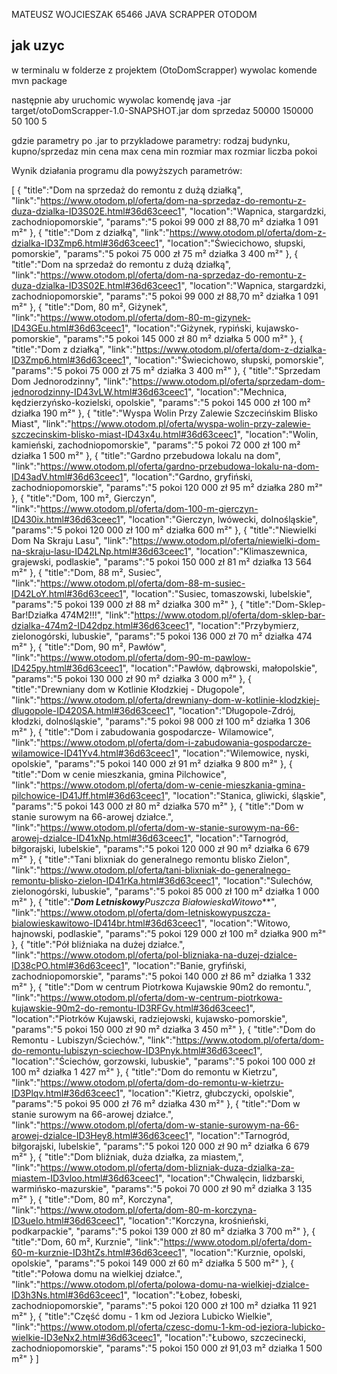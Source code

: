 MATEUSZ WOJCIESZAK 65466 JAVA SCRAPPER OTODOM 
## jak uzyc

w terminalu w folderze z projektem (OtoDomScrapper) wywolac komende mvn package

następnie aby uruchomic wywolac komendę java -jar target/otoDomScrapper-1.0-SNAPSHOT.jar dom sprzedaz 50000 150000 50 100 5


gdzie parametry po .jar to przykladowe parametry:
rodzaj budynku,
kupno/sprzedaz
min cena
max cena
min rozmiar
max rozmiar
liczba pokoi

Wynik działania programu dla powyższych parametrów:

[
{
	"title":"Dom na sprzedaż do remontu z dużą działką",
	"link":"https://www.otodom.pl/oferta/dom-na-sprzedaz-do-remontu-z-duza-dzialka-ID3S02E.html#36d63ceec1",
	"location":"Wapnica, stargardzki, zachodniopomorskie",
	"params":"5 pokoi 99 000 zł 88,70 m² działka 1 091 m²"
},
{
	"title":"Dom z działką",
	"link":"https://www.otodom.pl/oferta/dom-z-dzialka-ID3Zmp6.html#36d63ceec1",
	"location":"Świecichowo, słupski, pomorskie",
	"params":"5 pokoi 75 000 zł 75 m² działka 3 400 m²"
},
{
	"title":"Dom na sprzedaż do remontu z dużą działką",
	"link":"https://www.otodom.pl/oferta/dom-na-sprzedaz-do-remontu-z-duza-dzialka-ID3S02E.html#36d63ceec1",
	"location":"Wapnica, stargardzki, zachodniopomorskie",
	"params":"5 pokoi 99 000 zł 88,70 m² działka 1 091 m²"
},
{
	"title":"Dom, 80 m², Giżynek",
	"link":"https://www.otodom.pl/oferta/dom-80-m-gizynek-ID43GEu.html#36d63ceec1",
	"location":"Giżynek, rypiński, kujawsko-pomorskie",
	"params":"5 pokoi 145 000 zł 80 m² działka 5 000 m²"
},
{
	"title":"Dom z działką",
	"link":"https://www.otodom.pl/oferta/dom-z-dzialka-ID3Zmp6.html#36d63ceec1",
	"location":"Świecichowo, słupski, pomorskie",
	"params":"5 pokoi 75 000 zł 75 m² działka 3 400 m²"
},
{
	"title":"Sprzedam Dom Jednorodzinny",
	"link":"https://www.otodom.pl/oferta/sprzedam-dom-jednorodzinny-ID43vLW.html#36d63ceec1",
	"location":"Mechnica, kędzierzyńsko-kozielski, opolskie",
	"params":"5 pokoi 145 000 zł 100 m² działka 190 m²"
},
{
	"title":"Wyspa Wolin Przy Zalewie Szczecińskim Blisko Miast",
	"link":"https://www.otodom.pl/oferta/wyspa-wolin-przy-zalewie-szczecinskim-blisko-miast-ID43x4u.html#36d63ceec1",
	"location":"Wolin, kamieński, zachodniopomorskie",
	"params":"5 pokoi 72 000 zł 100 m² działka 1 500 m²"
},
{
	"title":"Gardno przebudowa lokalu na dom",
	"link":"https://www.otodom.pl/oferta/gardno-przebudowa-lokalu-na-dom-ID43adV.html#36d63ceec1",
	"location":"Gardno, gryfiński, zachodniopomorskie",
	"params":"5 pokoi 120 000 zł 95 m² działka 280 m²"
},
{
	"title":"Dom, 100 m², Gierczyn",
	"link":"https://www.otodom.pl/oferta/dom-100-m-gierczyn-ID430ix.html#36d63ceec1",
	"location":"Gierczyn, lwówecki, dolnośląskie",
	"params":"5 pokoi 120 000 zł 100 m² działka 600 m²"
},
{
	"title":"Niewielki Dom Na Skraju Lasu",
	"link":"https://www.otodom.pl/oferta/niewielki-dom-na-skraju-lasu-ID42LNp.html#36d63ceec1",
	"location":"Klimaszewnica, grajewski, podlaskie",
	"params":"5 pokoi 150 000 zł 81 m² działka 13 564 m²"
},
{
	"title":"Dom, 88 m², Susiec",
	"link":"https://www.otodom.pl/oferta/dom-88-m-susiec-ID42LoY.html#36d63ceec1",
	"location":"Susiec, tomaszowski, lubelskie",
	"params":"5 pokoi 139 000 zł 88 m² działka 300 m²"
},
{
	"title":"Dom-Sklep-Bar!Działka 474M2!!!",
	"link":"https://www.otodom.pl/oferta/dom-sklep-bar-dzialka-474m2-ID42dpz.html#36d63ceec1",
	"location":"Przybymierz, zielonogórski, lubuskie",
	"params":"5 pokoi 136 000 zł 70 m² działka 474 m²"
},
{
	"title":"Dom, 90 m², Pawłów",
	"link":"https://www.otodom.pl/oferta/dom-90-m-pawlow-ID425py.html#36d63ceec1",
	"location":"Pawłów, dąbrowski, małopolskie",
	"params":"5 pokoi 130 000 zł 90 m² działka 3 000 m²"
},
{
	"title":"Drewniany dom w Kotlinie Kłodzkiej - Długopole",
	"link":"https://www.otodom.pl/oferta/drewniany-dom-w-kotlinie-klodzkiej-dlugopole-ID420SA.html#36d63ceec1",
	"location":"Długopole-Zdrój, kłodzki, dolnośląskie",
	"params":"5 pokoi 98 000 zł 100 m² działka 1 306 m²"
},
{
	"title":"Dom i zabudowania gospodarcze- Wilamowice",
	"link":"https://www.otodom.pl/oferta/dom-i-zabudowania-gospodarcze-wilamowice-ID41Yv4.html#36d63ceec1",
	"location":"Wilemowice, nyski, opolskie",
	"params":"5 pokoi 140 000 zł 91 m² działka 9 800 m²"
},
{
	"title":"Dom w cenie mieszkania, gmina Pilchowice",
	"link":"https://www.otodom.pl/oferta/dom-w-cenie-mieszkania-gmina-pilchowice-ID41Jff.html#36d63ceec1",
	"location":"Stanica, gliwicki, śląskie",
	"params":"5 pokoi 143 000 zł 80 m² działka 570 m²"
},
{
	"title":"Dom w stanie surowym na 66-arowej działce.",
	"link":"https://www.otodom.pl/oferta/dom-w-stanie-surowym-na-66-arowej-dzialce-ID41xNp.html#36d63ceec1",
	"location":"Tarnogród, biłgorajski, lubelskie",
	"params":"5 pokoi 120 000 zł 90 m² działka 6 679 m²"
},
{
	"title":"Tani blixniak do generalnego remontu blisko Zielon",
	"link":"https://www.otodom.pl/oferta/tani-blixniak-do-generalnego-remontu-blisko-zielon-ID41rKa.html#36d63ceec1",
	"location":"Sulechów, zielonogórski, lubuskie",
	"params":"5 pokoi 85 000 zł 100 m² działka 1 000 m²"
},
{
	"title":"***Dom Letniskowy**Puszcza Białowieska**Witowo***",
	"link":"https://www.otodom.pl/oferta/dom-letniskowypuszcza-bialowieskawitowo-ID414br.html#36d63ceec1",
	"location":"Witowo, hajnowski, podlaskie",
	"params":"5 pokoi 129 000 zł 100 m² działka 900 m²"
},
{
	"title":"Pół bliźniaka na dużej działce.",
	"link":"https://www.otodom.pl/oferta/pol-blizniaka-na-duzej-dzialce-ID38cPO.html#36d63ceec1",
	"location":"Banie, gryfiński, zachodniopomorskie",
	"params":"5 pokoi 140 000 zł 86 m² działka 1 332 m²"
},
{
	"title":"Dom w centrum Piotrkowa Kujawskie 90m2 do remontu.",
	"link":"https://www.otodom.pl/oferta/dom-w-centrum-piotrkowa-kujawskie-90m2-do-remontu-ID3RFGv.html#36d63ceec1",
	"location":"Piotrków Kujawski, radziejowski, kujawsko-pomorskie",
	"params":"5 pokoi 150 000 zł 90 m² działka 3 450 m²"
},
{
	"title":"Dom do Remontu - Lubiszyn/Ściechów.",
	"link":"https://www.otodom.pl/oferta/dom-do-remontu-lubiszyn-sciechow-ID3Pnyk.html#36d63ceec1",
	"location":"Ściechów, gorzowski, lubuskie",
	"params":"5 pokoi 100 000 zł 100 m² działka 1 427 m²"
},
{
	"title":"Dom do remontu w Kietrzu",
	"link":"https://www.otodom.pl/oferta/dom-do-remontu-w-kietrzu-ID3Plqv.html#36d63ceec1",
	"location":"Kietrz, głubczycki, opolskie",
	"params":"5 pokoi 95 000 zł 76 m² działka 430 m²"
},
{
	"title":"Dom w stanie surowym na 66-arowej działce.",
	"link":"https://www.otodom.pl/oferta/dom-w-stanie-surowym-na-66-arowej-dzialce-ID3Hey8.html#36d63ceec1",
	"location":"Tarnogród, biłgorajski, lubelskie",
	"params":"5 pokoi 120 000 zł 90 m² działka 6 679 m²"
},
{
	"title":"Dom bliźniak, duża działka, za miastem,",
	"link":"https://www.otodom.pl/oferta/dom-blizniak-duza-dzialka-za-miastem-ID3vloo.html#36d63ceec1",
	"location":"Chwalęcin, lidzbarski, warmińsko-mazurskie",
	"params":"5 pokoi 70 000 zł 90 m² działka 3 135 m²"
},
{
	"title":"Dom, 80 m², Korczyna",
	"link":"https://www.otodom.pl/oferta/dom-80-m-korczyna-ID3ueIo.html#36d63ceec1",
	"location":"Korczyna, krośnieński, podkarpackie",
	"params":"5 pokoi 139 000 zł 80 m² działka 3 700 m²"
},
{
	"title":"Dom, 60 m², Kurznie",
	"link":"https://www.otodom.pl/oferta/dom-60-m-kurznie-ID3htZs.html#36d63ceec1",
	"location":"Kurznie, opolski, opolskie",
	"params":"5 pokoi 149 000 zł 60 m² działka 5 500 m²"
},
{
	"title":"Połowa domu na wielkiej działce.",
	"link":"https://www.otodom.pl/oferta/polowa-domu-na-wielkiej-dzialce-ID3h3Ns.html#36d63ceec1",
	"location":"Łobez, łobeski, zachodniopomorskie",
	"params":"5 pokoi 120 000 zł 100 m² działka 11 921 m²"
},
{
	"title":"Część domu - 1 km od Jeziora Lubicko Wielkie",
	"link":"https://www.otodom.pl/oferta/czesc-domu-1-km-od-jeziora-lubicko-wielkie-ID3eNx2.html#36d63ceec1",
	"location":"Łubowo, szczecinecki, zachodniopomorskie",
	"params":"5 pokoi 150 000 zł 91,03 m² działka 1 500 m²"
}
]



